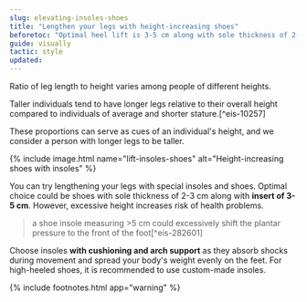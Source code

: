 ```yaml
---
slug: elevating-insoles-shoes
title: "Lengthen your legs with height-increasing shoes"
beforetoc: "Optimal heel lift is 3-5 cm along with sole thickness of 2-3 cm, cushioning, and arch support."
guide: visually
tactic: style
updated:
---
```

Ratio of leg length to height varies among people of different heights.

Taller individuals tend to have longer legs relative to their overall height compared to individuals of average and shorter stature.[^eis-10257]

These proportions can serve as cues of an individual's height, and we consider a person with longer legs to be taller.

{% include image.html name="lift-insoles-shoes" alt="Height-increasing shoes with insoles" %}

You can try lengthening your legs with special insoles and shoes. Optimal choice could be shoes with sole thickness of 2-3 cm along with **insert of 3-5 cm**. However, excessive height increases risk of health problems.

> a shoe insole measuring >5 cm could excessively shift the plantar pressure to the front of the foot[^eis-282601]

Choose insoles **with cushioning and arch support** as they absorb shocks during movement and spread your body's weight evenly on the feet. For high-heeled shoes, it is recommended to use custom-made insoles.

{% include footnotes.html app="warning" %}
